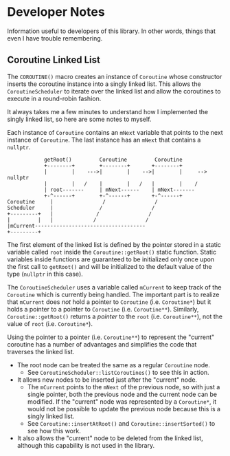 # Developer Notes

Information useful to developers of this library. In other words, things that
even I have trouble remembering.

## Coroutine Linked List

The `COROUTINE()` macro creates an instance of `Coroutine` whose constructor
inserts the coroutine instance into a singly linked list. This allows the
`CoroutineScheduler` to iterate over the linked list and allow the coroutines to
execute in a round-robin fashion.

It always takes me a few minutes to understand how I implemented the singly
linked list, so here are some notes to myself.

Each instance of `Coroutine` contains an `mNext` variable that points to the
next instance of `Coroutine`. The last instance has an `mNext` that contains a
`nullptr`.

```
            getRoot()         Coroutine         Coroutine
            +--------+        +--------+       +--------+
            |        |    --->|        |    -->|        |     --> nullptr
            |        |   /    |        |   /   |        |    /
            | root-------     | mNext------    | mNext-------
            +-^------+        +-^------+       +-^------+
Coroutine     |                /                /
Scheduler     |               /                /
+---------+   |              /                /
|         |   |             /                /
|mCurrent------------------------------------
+---------+
```

The first element of the linked list is defined by the pointer stored in a
static variable called `root` inside the `Coroutine::getRoot()` static function.
Static variables inside functions are guaranteed to be initialized only once
upon the first call to `getRoot()` and will be initialized to the default value
of the type (`nullptr` in this case).

The `CoroutineScheduler` uses a variable called `mCurrent` to keep track of the
`Coroutine` which is currently being handled. The important part is to realize
that `mCurrent` does *not* hold a pointer to `Coroutine` (i.e. `Coroutine*`) but
it holds a pointer to a pointer to `Coroutine` (i.e. `Coroutine**`). Similarly,
`Coroutine::getRoot()` returns a *pointer* to the `root` (i.e. `Coroutine**`),
not the value of `root` (i.e. `Coroutine*`).

Using the pointer to a pointer (i.e. `Coroutine**`) to represent the "current"
coroutine has a number of advantages and simplifies the code that traverses the
linked list.

* The root node can be treated the same as a regular `Coroutine` node.
    * See `CoroutineScheduler::listCoroutines()` to see this in action.
* It allows new nodes to be inserted just after the "current" node.
    * The `mCurrent` points to the `mNext` of the previous node, so with just a
      single pointer, both the previous node and the current node can be
      modified. If the "current" node was represented by a `Coroutine*`, it
      would not be possible to update the previous node because this is a singly
      linked list.
    * See `Coroutine::insertAtRoot()` and `Coroutine::insertSorted()` to see how
      this work.
* It also allows the "current" node to be deleted from the linked list, although
  this capability is not used in the library.
